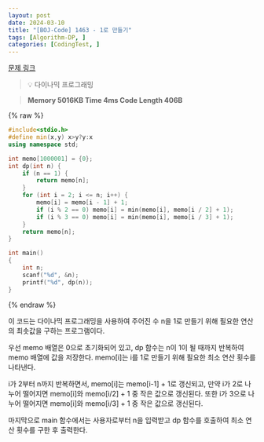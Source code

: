 ```yaml
---
layout: post
date: 2024-03-10
title: "[BOJ-Code] 1463 - 1로 만들기"
tags: [Algorithm-DP, ]
categories: [CodingTest, ]
---
```



[문제 링크](https://www.acmicpc.net/problem/1463)


> 💡 다이나믹 프로그래밍


> **Memory   5016KB                                   Time   4ms                                Code Length   406B**



{% raw %}
```c++
#include<stdio.h>
#define min(x,y) x>y?y:x
using namespace std;

int memo[1000001] = {0};
int dp(int n) {
	if (n == 1) {
		return memo[n];
	}
	for (int i = 2; i <= n; i++) {
		memo[i] = memo[i - 1] + 1;
		if (i % 2 == 0) memo[i] = min(memo[i], memo[i / 2] + 1);
		if (i % 3 == 0) memo[i] = min(memo[i], memo[i / 3] + 1);
	}
	return memo[n];
}

int main()
{
	int n;
	scanf("%d", &n);
	printf("%d", dp(n));
}
```
{% endraw %}



이 코드는 다이나믹 프로그래밍을 사용하여 주어진 수 n을 1로 만들기 위해 필요한 연산의 최솟값을 구하는 프로그램이다.

우선 memo 배열은 0으로 초기화되어 있고, dp 함수는 n이 1이 될 때까지 반복하여 memo 배열에 값을 저장한다. memo[i]는 i를 1로 만들기 위해 필요한 최소 연산 횟수를 나타낸다.

i가 2부터 n까지 반복하면서, memo[i]는 memo[i-1] + 1로 갱신되고, 만약 i가 2로 나누어 떨어지면 memo[i]와 memo[i/2] + 1 중 작은 값으로 갱신된다. 또한 i가 3으로 나누어 떨어지면 memo[i]와 memo[i/3] + 1 중 작은 값으로 갱신된다.

마지막으로 main 함수에서는 사용자로부터 n을 입력받고 dp 함수를 호출하여 최소 연산 횟수를 구한 후 출력한다.


